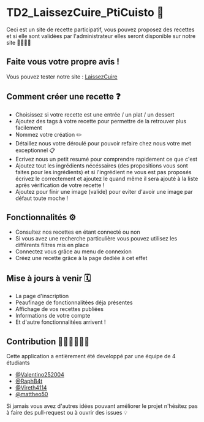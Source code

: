 # TD2_LaissezCuire_PtiCuisto :shallow_pan_of_food:

Ceci est un site de recette participatif, vous pouvez proposez des recettes et si elle sont validées par l'administrateur elles seront disponible sur notre site 👨‍🍳👩‍🍳

## Faite vous votre propre avis !

Vous pouvez tester notre site : [LaissezCuire](https://dev-22013679.users.info.unicaen.fr/TD2_LaissezCuire_PtiCuisto-main/)

## Comment créer une recette :question:
- Choisissez si  votre  recette est une entrée / un plat /  un dessert
- Ajoutez des tags à votre recette pour permettre de la retrouver plus facilement
- Nommez votre création :pencil2:
- Détaillez nous votre déroulé pour pouvoir refaire chez nous votre met exceptionnel :clipboard:
- Ecrivez nous un petit resumé pour comprendre rapidement ce que c'est
- Ajoutez tout les ingrédients nécéssaires (des propositions vous sont faites pour les ingrédients) et si l'ingrédient ne vous est pas proposés écrivez le correctement et ajoutez le quand même il sera ajouté à la liste après vérification de votre recette !
- Ajoutez pour finir une image (valide) pour eviter d'avoir une image par défaut toute moche !

## Fonctionnalités :gear:

- Consultez nos recettes en étant connecté ou non
- Si vous avez une recherche particulière vous pouvez utilisez les différents filtres mis en place
- Connectez vous grâce au menu de connexion
- Créez une recette grâce à la page dediée à cet effet

## Mise à jours à venir 🗓️
- La page d'inscription
- Peaufinage de fonctionnalitées déja présentes
- Affichage de vos recettes publiées
- Informations de votre compte
- Et d'autre fonctionnalitées arrivent !

## Contribution :technologist::office_worker::technologist:

Cette application a entièrement été developpé par une équipe de 4 étudiants
- [@Valentino252004](https://github.com/Valentino252004)
- [@RaphB4t](https://github.com/RaphB4t)
- [@Vireth4114](https://github.com/Vireth4114)
- [@mattheo50](https://github.com/mattheo50)

Si jamais vous avez d'autres idées pouvant améliorer le projet n'hésitez pas à faire des pull-request ou à ouvrir des issues :bulb:

